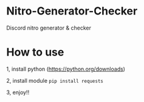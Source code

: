 # Nitro-Generator-Checker
Discord nitro generator &amp; checker

# How to use
1, install python (https://python.org/downloads)

2, install module `pip install requests`

3, enjoy!!

